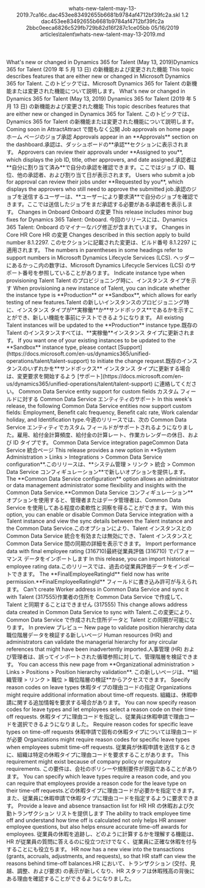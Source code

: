 <?xml version="1.0" encoding="UTF-8"?>
<xliff xmlns:logoport="urn:logoport:xliffeditor:xliff-extras:1.0" xmlns:tilt="urn:logoport:xliffeditor:tilt-non-translatables:1.0" xmlns:xsi="http://www.w3.org/2001/XMLSchema-instance" xmlns="urn:oasis:names:tc:xliff:document:1.2" xmlns:xliffext="urn:microsoft:content:schema:xliffextensions" version="1.2" xsi:schemaLocation="urn:oasis:names:tc:xliff:document:1.2 xliff-core-1.2-transitional.xsd">
  <file datatype="xml" source-language="en-US" original="whats-new-talent-may-13-2019.md" target-language="ja-JP">
    <header>
      <tool tool-company="Microsoft" tool-version="1.0-7889195" tool-name="mdxliff" tool-id="mdxliff"/>
      <xliffext:skl_file_name>whats-new-talent-may-13-2019.7ca16c.dac453ee83492655b6681b9784af4712bf39fc2a.skl</xliffext:skl_file_name>
      <xliffext:version>1.2</xliffext:version>
      <xliffext:ms.openlocfilehash>dac453ee83492655b6681b9784af4712bf39fc2a</xliffext:ms.openlocfilehash>
      <xliffext:ms.sourcegitcommit>2bbc0eeca6826c529fb729b82d16f287c1ce05bb</xliffext:ms.sourcegitcommit>
      <xliffext:ms.lasthandoff>05/16/2019</xliffext:ms.lasthandoff>
      <xliffext:ms.openlocfilepath>articles\talent\whats-new-talent-may-13-2019.md</xliffext:ms.openlocfilepath>
    </header>
    <body>
      <group extype="content" id="content">
        <trans-unit xml:space="preserve" translate="yes" id="101" restype="x-metadata">
          <source>What's new or changed in Dynamics 365 for Talent (May 13, 2019)</source><target logoport:matchpercent="97" state="translated" state-qualifier="fuzzy-match">Dynamics 365 for Talent (2019 年 5 月 13 日) の新機能および変更された機能</target>
        </trans-unit>
        <trans-unit xml:space="preserve" translate="yes" id="102" restype="x-metadata">
          <source>This topic describes features that are either new or changed in Microsoft Dynamics 365 for Talent.</source>
        <target logoport:matchpercent="100" state="translated" state-qualifier="leveraged-tm">このトピックでは、Microsoft Dynamics 365 for Talent の新機能または変更された機能について説明します。</target></trans-unit>
        <trans-unit xml:space="preserve" translate="yes" id="103">
          <source>What's new or changed in Dynamics 365 for Talent (May 13, 2019)</source>
        <target logoport:matchpercent="97" state="translated" state-qualifier="leveraged-inherited">Dynamics 365 for Talent (2019 年 5 月 13 日) の新機能および変更された機能</target></trans-unit>
        <trans-unit xml:space="preserve" translate="yes" id="104">
          <source>This topic describes features that are either new or changed in Dynamics 365 for Talent.</source>
        <target logoport:matchpercent="100" state="translated" state-qualifier="leveraged-tm">このトピックでは、Dynamics 365 for Talent の新機能または変更された機能について説明します。</target></trans-unit>
        <trans-unit xml:space="preserve" translate="yes" id="105">
          <source>Coming soon in Attract</source><target logoport:matchpercent="70" state="translated" state-qualifier="leveraged-mt">Attract で間もなく公開</target>
        </trans-unit>
        <trans-unit xml:space="preserve" translate="yes" id="106">
          <source>Job approvals on home page</source><target logoport:matchpercent="70" state="translated" state-qualifier="leveraged-mt">ホーム ページのジョブ承認</target>
        </trans-unit>
        <trans-unit xml:space="preserve" translate="yes" id="107">
          <source>Approvals appear in an <bpt id="p1">**</bpt>Approvals<ept id="p1">**</ept> section on the dashboard.</source><target logoport:matchpercent="70" state="translated" state-qualifier="leveraged-mt">承認は、ダッシュボードの<bpt id="p1">**</bpt>承認<ept id="p1">**</ept>セクションに表示されます。</target>
        </trans-unit>
        <trans-unit xml:space="preserve" translate="yes" id="108">
          <source>Approvers can review their approvals under <bpt id="p1">**</bpt>Assigned to you<ept id="p1">**</ept>, which displays the job ID, title, other approvers, and date assigned.</source><target logoport:matchpercent="70" state="translated" state-qualifier="leveraged-mt">承認者は<bpt id="p1">**</bpt>自分に割り当て済み<ept id="p1">**</ept>で自分の承認を確認できます。ここではジョブ ID、職位、他の承認者、および割り当て日が表示されます。</target>
        </trans-unit>
        <trans-unit xml:space="preserve" translate="yes" id="109">
          <source>Users who submit a job for approval can review their jobs under <bpt id="p1">**</bpt>Requested by you<ept id="p1">**</ept>, which displays the approvers who still need to approve the submitted job.</source><target logoport:matchpercent="70" state="translated" state-qualifier="leveraged-mt">承認のジョブを送信するユーザーは、<bpt id="p1">**</bpt>ユーザーにより要求済<ept id="p1">**</ept>で自分のジョブを確認できます。ここでは送信したジョブをまだ承認する必要がある承認者を表示します。</target>
        </trans-unit>
        <trans-unit xml:space="preserve" translate="yes" id="110">
          <source>Changes in Onboard</source>
        <target logoport:matchpercent="100" state="translated" state-qualifier="leveraged-tm">Onboard の変更</target></trans-unit>
        <trans-unit xml:space="preserve" translate="yes" id="111">
          <source>This release includes minor bug fixes for Dynamics 365 Talent: Onboard.</source>
        <target logoport:matchpercent="100" state="translated" state-qualifier="leveraged-tm">今回のリリースには、Dynamics 365 Talent: Onboard のマイナーなバグ修正が含まれています。</target></trans-unit>
        <trans-unit xml:space="preserve" translate="yes" id="112">
          <source>Changes in Core HR</source>
        <target logoport:matchpercent="101" state="translated" state-qualifier="leveraged-tm">Core HR の変更</target></trans-unit>
        <trans-unit xml:space="preserve" translate="yes" id="113">
          <source>Changes described in this section apply to build number 8.1.2297.</source>
        <target logoport:matchpercent="100" state="translated" state-qualifier="leveraged-tm">このセクションに記載された変更は、ビルド番号 8.1.2297 に適用されます。</target></trans-unit>
        <trans-unit xml:space="preserve" translate="yes" id="114">
          <source>The numbers in parentheses in some headings refer to support numbers in Microsoft Dynamics Lifecycle Services (LCS).</source>
        <target logoport:matchpercent="100" state="translated" state-qualifier="leveraged-tm">ヘッダーにあるかっこ内の数字は、Microsoft Dynamics Lifecycle Services (LCS) のサポート番号を参照していることがあります。</target></trans-unit>
        <trans-unit xml:space="preserve" translate="yes" id="115">
          <source>Indicate instance type when provisioning Talent</source>
        <target logoport:matchpercent="100" state="translated" state-qualifier="leveraged-tm">Talent のプロビジョニング時に、インスタンス タイプを示す</target></trans-unit>
        <trans-unit xml:space="preserve" translate="yes" id="116">
          <source>When provisioning a new instance of Talent, you can indicate whether the instance type is <bpt id="p1">**</bpt>Production<ept id="p1">**</ept> or <bpt id="p2">**</bpt>Sandbox<ept id="p2">**</ept>, which allows for early testing of new features.</source><target logoport:matchpercent="86" state="translated" state-qualifier="x-fuzzy-match-unedited">Talent の新しいインスタンスのプロビジョニング時に、インスタンス タイプが<bpt id="p1">**</bpt>実稼働<ept id="p1">**</ept>か<bpt id="p2">**</bpt>サンドボックス<ept id="p2">**</ept>であるかを示すことができ、新しい機能を事前にテストできるようになります。</target>
        </trans-unit>
        <trans-unit xml:space="preserve" translate="yes" id="117">
          <source>All existing Talent instances will be updated to the <bpt id="p1">**</bpt>Production<ept id="p1">**</ept> instance type.</source><target logoport:matchpercent="0" state="translated">既存の Talent のインスタンスすべては、<bpt id="p1">**</bpt>実稼働<ept id="p1">**</ept>インスタンス タイプに更新されます。</target>
        </trans-unit>
        <trans-unit xml:space="preserve" translate="yes" id="118">
          <source>If you want one of your existing instances to be updated to the <bpt id="p1">**</bpt>Sandbox<ept id="p1">**</ept> instance type, please contact <bpt id="p2">[</bpt>Support<ept id="p2">](https://docs.microsoft.com/en-us/dynamics365/unified-operations/talent/talent-support)</ept> to initiate the change request.</source><target logoport:matchpercent="0" state="translated">既存のインスタンスのいずれかを<bpt id="p1">**</bpt>サンドボックス<ept id="p1">**</ept> インスタンス タイプに更新する場合は、変更要求を開始するよう <bpt id="p2">[</bpt>サポート<ept id="p2">](https://docs.microsoft.com/en-us/dynamics365/unified-operations/talent/talent-support)</ept> に連絡してください。</target>
        </trans-unit>
        <trans-unit xml:space="preserve" translate="yes" id="119">
          <source>Common Data Service entity support for custom fields</source>
        <target logoport:matchpercent="100" state="translated" state-qualifier="leveraged-tm">カスタム フィールドに対する Common Data Service エンティティのサポート</target></trans-unit>
        <trans-unit xml:space="preserve" translate="yes" id="120">
          <source>In this week's release, the following Common Data Service entities now support custom fields: Employment, Benefit calc frequency, Benefit calc rate, Work calendar holiday, and Identification type.</source><target logoport:matchpercent="0" state="translated">今週のリリースでは、次の Common Data Service エンティティでカスタム フィールドがサポートされるようになりました。雇用、給付金計算頻度、給付金の計算レート、作業カレンダーの休日、および ID タイプです。</target>
        </trans-unit>
        <trans-unit xml:space="preserve" translate="yes" id="121">
          <source>Common Data Service integration page</source><target logoport:matchpercent="71" state="translated" state-qualifier="fuzzy-match">Common Data Service 統合ページ</target>
        </trans-unit>
        <trans-unit xml:space="preserve" translate="yes" id="122">
          <source>This release provides a new option in <bpt id="p1">**</bpt>System Administration &gt; Links &gt; Integrations &gt; Common Data Service configuration<ept id="p1">**</ept>.</source><target logoport:matchpercent="70" state="translated" state-qualifier="leveraged-mt">このリリースは、<bpt id="p1">**</bpt>システム管理 &gt; リンク &gt; 統合 &gt; Common Data Service コンフィギュレーション<ept id="p1">**</ept>で新しいオプションを提供します。</target>
        </trans-unit>
        <trans-unit xml:space="preserve" translate="yes" id="123">
          <source>The <bpt id="p1">**</bpt>Common Data Service configuration<ept id="p1">**</ept> option allows an administrator or data management administrator some flexibility and insights with the Common Data Service.</source><target logoport:matchpercent="70" state="translated" state-qualifier="leveraged-mt"><bpt id="p1">**</bpt>Common Data Service コンフィギュレーション<ept id="p1">**</ept> オプションを使用すると、管理者またはデータ管理者は、Common Data Service を使用してある程度の柔軟性と洞察を得ることができます。</target>
        </trans-unit>
        <trans-unit xml:space="preserve" translate="yes" id="124">
          <source>With this option, you can enable or disable Common Data Service integration with a Talent instance and view the sync details between the Talent instance and the Common Data Service.</source><target logoport:matchpercent="70" state="translated" state-qualifier="leveraged-mt">このオプションにより、Talent インスタンスとの Common Data Service 統合を有効または無効にでき、Talent インスタンスと Common Data Service 間の同期の詳細を表示できます。</target>
        </trans-unit>
        <trans-unit xml:space="preserve" translate="yes" id="125">
          <source>Import performance data with final employee rating (316710)</source><target logoport:matchpercent="70" state="translated" state-qualifier="leveraged-mt">最終従業員評価 (316710) でパフォーマンス データをインポートします</target>
        </trans-unit>
        <trans-unit xml:space="preserve" translate="yes" id="126">
          <source>In this release, you can import historical employee rating data.</source><target logoport:matchpercent="70" state="translated" state-qualifier="leveraged-mt">このリリースでは、過去の従業員評価データをインポートできます。</target>
        </trans-unit>
        <trans-unit xml:space="preserve" translate="yes" id="127">
          <source>The <bpt id="p1">**</bpt>FinalEmployeeRatingId<ept id="p1">**</ept> field now has write permission.</source><target logoport:matchpercent="70" state="translated" state-qualifier="leveraged-mt"><bpt id="p1">**</bpt>FinalEmployeeRatingId<ept id="p1">**</ept> フィールドに書き込み許可が与えられます。</target>
        </trans-unit>
        <trans-unit xml:space="preserve" translate="yes" id="128">
          <source>Can't create Worker address in Common Data Service and sync it with Talent (317555)</source><target logoport:matchpercent="70" state="translated" state-qualifier="leveraged-mt">作業者の住所を Common Data Service で作成して、Talent と同期することはできません (317555)</target>
        </trans-unit>
        <trans-unit xml:space="preserve" translate="yes" id="129">
          <source>This change allows address data created in Common Data Service to sync with Talent.</source><target logoport:matchpercent="70" state="translated" state-qualifier="leveraged-mt">この変更により、Common Data Service で作成された住所データと Talent との同期が可能になります。</target>
        </trans-unit>
        <trans-unit xml:space="preserve" translate="yes" id="130">
          <source>In preview</source>
        <target logoport:matchpercent="100" state="translated" state-qualifier="leveraged-tm">プレビュー</target></trans-unit>
        <trans-unit xml:space="preserve" translate="yes" id="131">
          <source>New page to validate position hierarchy data</source>
        <target logoport:matchpercent="100" state="translated" state-qualifier="leveraged-tm">職位階層データを検証する新しいページ</target></trans-unit>
        <trans-unit xml:space="preserve" translate="yes" id="132">
          <source>Human resources (HR) and administrators can validate the managerial hierarchy for any circular references that might have been inadvertently imported.</source><target logoport:matchpercent="95" state="translated" state-qualifier="fuzzy-match">人事管理 (HR) および管理者は、誤ってインポートされた循環参照に対して、管理階層を検証できます。</target>
        </trans-unit>
        <trans-unit xml:space="preserve" translate="yes" id="133">
          <source>You can access this new page from <bpt id="p1">**</bpt>Organizational administration &gt; Links &gt; Positions &gt; Position hierarchy validation<ept id="p1">**</ept>.</source>
        <target logoport:matchpercent="100" state="translated" state-qualifier="leveraged-tm">この新しいページは、<bpt id="p1">**</bpt>組織管理 &gt; リンク &gt; 職位 &gt; 職位階層の検証<ept id="p1">**</ept>からアクセスできます。</target></trans-unit>
        <trans-unit xml:space="preserve" translate="yes" id="134">
          <source>Specify reason codes on leave types</source>
        <target logoport:matchpercent="101" state="translated" state-qualifier="leveraged-tm">休暇タイプの理由コードの指定</target></trans-unit>
        <trans-unit xml:space="preserve" translate="yes" id="135">
          <source>Organizations might require additional information about time-off requests.</source>
        <target logoport:matchpercent="101" state="translated" state-qualifier="leveraged-tm">組織は、休暇申請に関する追加情報を要求する場合があります。</target></trans-unit>
        <trans-unit xml:space="preserve" translate="yes" id="136">
          <source>You can now specify reason codes for leave types and let employees select a reason code on their time-off requests.</source>
        <target logoport:matchpercent="101" state="translated" state-qualifier="leveraged-tm">休暇タイプに理由コードを指定し、従業員は休暇申請で理由コードを選択できるようになりました。</target></trans-unit>
        <trans-unit xml:space="preserve" translate="yes" id="137">
          <source>Require reason codes for specific leave types on time-off requests</source>
        <target logoport:matchpercent="101" state="translated" state-qualifier="leveraged-tm">休暇申請で固有の休暇タイプについては理由コードが必要</target></trans-unit>
        <trans-unit xml:space="preserve" translate="yes" id="138">
          <source>Organizations might require reason codes for specific leave types when employees submit time-off requests.</source>
        <target logoport:matchpercent="101" state="translated" state-qualifier="leveraged-tm">従業員が休暇申請を送信するときに、組織は特定の休暇タイプに理由コードを要求することがあります。</target></trans-unit>
        <trans-unit xml:space="preserve" translate="yes" id="139">
          <source>This requirement might exist because of company policy or regulatory requirements.</source>
        <target logoport:matchpercent="100" state="translated" state-qualifier="leveraged-tm">この要件は、会社のポリシーや規制要件が原因であることがあります。</target></trans-unit>
        <trans-unit xml:space="preserve" translate="yes" id="140">
          <source>You can specify which leave types require a reason code, and you can require that employees provide a reason code for the leave type on their time-off requests.</source><target logoport:matchpercent="97" state="translated" state-qualifier="fuzzy-match">どの休暇タイプに理由コードが必要かを指定できます。また、従業員に休暇申請で休暇タイプに理由コードを指定するように要求できます。</target>
        </trans-unit>
        <trans-unit xml:space="preserve" translate="yes" id="141">
          <source>Provide a leave and absence transaction list for HR</source>
        <target logoport:matchpercent="101" state="translated" state-qualifier="leveraged-tm">HR の休暇および欠勤トランザクション リストを提供します</target></trans-unit>
        <trans-unit xml:space="preserve" translate="yes" id="142">
          <source>The ability to track employee time off and understand how time off is calculated not only helps HR answer employee questions, but also helps ensure accurate time-off awards for employees.</source>
        <target logoport:matchpercent="101" state="translated" state-qualifier="leveraged-tm">従業員の休暇を追跡し、どのように計算するかを理解する機能は、HR が従業員の質問に答えるのに役立つだけでなく、従業員に正確な休暇を付与することにも役立ちます。</target></trans-unit>
        <trans-unit xml:space="preserve" translate="yes" id="143">
          <source>HR now has a new view into the transactions (grants, accruals, adjustments, and requests), so that HR staff can view the reasons behind time-off balances.</source><target logoport:matchpercent="93" state="translated" state-qualifier="fuzzy-match">HR において、トランザクション (交付、見越、調整、および要求) の表示が新しくなり、HR スタッフは休暇残高の背後にある理由を確認することができるようになりました。</target>
        </trans-unit>
      </group>
    </body>
  </file>
</xliff>
